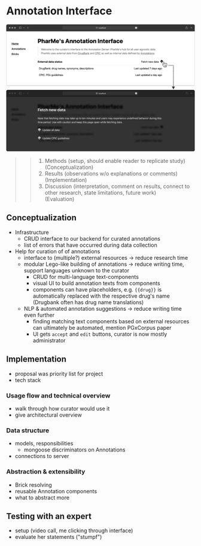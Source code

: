 # Annotation Interface

![Homepage](images/anni-home.png)

> > 1. Methods (setup, should enable reader to replicate study) \
> >    (Conceptualization)
> > 2. Results (observations w/o explanations or comments) \
> >    (Implementation)
> > 3. Discussion (interpretation, comment on results, connect to other
> >    research, state limitations, future work) \
> >    (Evaluation)

## Conceptualization

- Infrastructure
  - CRUD interface to our backend for curated annotations
  - list of errors that have occurred during data collection
- Help for curation of of annotations
  - interface to (multiple?) external resources $\to$ reduce research time
  - modular Lego-like building of annotations $\to$ reduce writing time, support
    languages unknown to the curator
    - CRUD for multi-language text-components
    - visual UI to build annotation texts from components
    - components can have placeholders, e.g. `{{drug}}` is automatically
      replaced with the respective drug's name (Drugbank often has drug name
      translations)
  - NLP & automated annotation suggestions $\to$ reduce writing time even further
    - finding matching text components based on external resources can
      ultimately be automated, mention PGxCorpus paper
    - UI gets `accept` and `edit` buttons, curator is now mostly administrator

## Implementation

- proposal was priority list for project
- tech stack

### Usage flow and technical overview

- walk through how curator would use it
- give architectural overview

### Data structure

- models, responsibilities
  - mongoose discriminators on Annotations
- connections to server

### Abstraction & extensibility

- Brick resolving
- reusable Annotation components
- what to abstract more

## Testing with an expert

- setup (video call, me clicking through interface)
- evaluate her statements ("stumpf")
